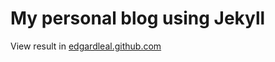 # My personal blog using Jekyll

View result in [edgardleal.github.com](http://edgardleal.github.io/)

